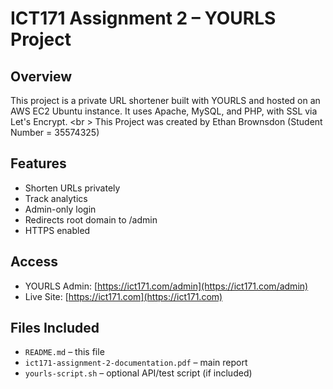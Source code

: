 # ICT171 Assignment 2 – YOURLS Project

## Overview
This project is a private URL shortener built with YOURLS and hosted on an AWS EC2 Ubuntu instance. It uses Apache, MySQL, and PHP, with SSL via Let's Encrypt.
<br \>
This Project was created by Ethan Brownsdon (Student Number = 35574325)

## Features
- Shorten URLs privately
- Track analytics
- Admin-only login
- Redirects root domain to /admin
- HTTPS enabled

## Access
- YOURLS Admin: [https://ict171.com/admin](https://ict171.com/admin)
- Live Site: [https://ict171.com](https://ict171.com)

## Files Included
- `README.md` – this file
- `ict171-assignment-2-documentation.pdf` – main report
- `yourls-script.sh` – optional API/test script (if included)
